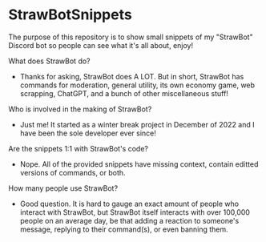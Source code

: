 # StrawBotSnippets
The purpose of this repository is to show small snippets of my "StrawBot" Discord bot so people can see what it's all about, enjoy!

What does StrawBot do?

- Thanks for asking, StrawBot does A LOT. But in short, StrawBot has commands for moderation, general utility, its own economy game, web scrapping, ChatGPT, and a bunch of other miscellaneous stuff!

Who is involved in the making of StrawBot?

- Just me! It started as a winter break project in December of 2022 and I have been the sole developer ever since!

Are the snippets 1:1 with StrawBot's code?

- Nope. All of the provided snippets have missing context, contain editted versions of commands, or both.

How many people use StrawBot?
- Good question. It is hard to gauge an exact amount of people who interact with StrawBot, but StrawBot itself interacts with over 100,000 people on an average day, be that adding a reaction to someone's message, replying to their command(s), or even banning them. 
